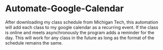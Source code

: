 # Automate-Google-Calendar
After downloading my class schedule from Michigan Tech, this automation will add each class to my google calendar as a recurring event. If the class is online and meets asynchronously the program adds a reminder for the day. This will work for any class in the future as long as the format of the schedule remains the same.
